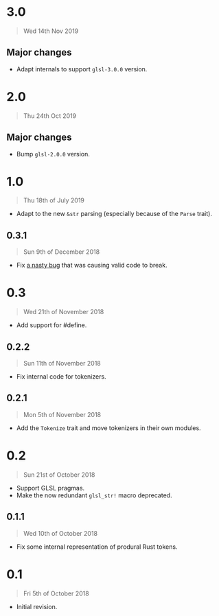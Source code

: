# 3.0

> Wed 14th Nov 2019

## Major changes

- Adapt internals to support `glsl-3.0.0` version.

# 2.0

> Thu 24th Oct 2019

## Major changes

- Bump `glsl-2.0.0` version.

# 1.0

> Thu 18th of July 2019

  - Adapt to the new `&str` parsing (especially because of the `Parse` trait).

## 0.3.1

> Sun 9th of December 2018

  - Fix [a nasty bug](https://github.com/phaazon/glsl/issues/60) that was causing valid code to
    break.

# 0.3

> Wed 21th of November 2018

  - Add support for #define.

## 0.2.2

> Sun 11th of November 2018

  - Fix internal code for tokenizers.

## 0.2.1

> Mon 5th of November 2018

  - Add the `Tokenize` trait and move tokenizers in their own modules.

# 0.2

> Sun 21st of October 2018

  - Support GLSL pragmas.
  - Make the now redundant `glsl_str!` macro deprecated.

## 0.1.1

> Wed 10th of October 2018

  - Fix some internal representation of produral Rust tokens.

# 0.1

> Fri 5th of October 2018

  - Initial revision.
